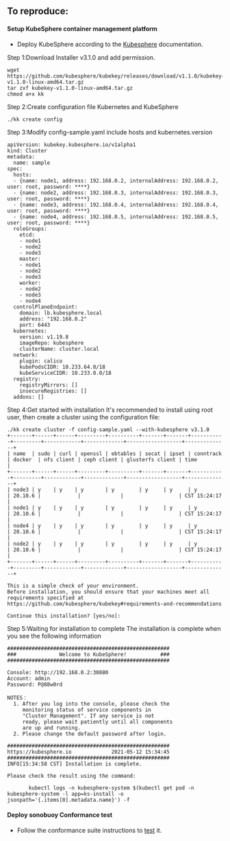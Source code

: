 ## To reproduce:
#### Setup KubeSphere container management platform
* Deploy KubeSphere according to the [Kubesphere](https://github.com/kubesphere/kubekey) documentation.

Step 1:Download Installer v3.1.0 and add permission.
```
wget https://github.com/kubesphere/kubekey/releases/download/v1.1.0/kubekey-v1.1.0-linux-amd64.tar.gz
tar zxf kubekey-v1.1.0-linux-amd64.tar.gz
chmod a+x kk
```

Step 2:Create configuration file Kubernetes and KubeSphere
```
./kk create config
```

Step 3:Modify config-sample.yaml include hosts and kubernetes.version
```
apiVersion: kubekey.kubesphere.io/v1alpha1
kind: Cluster
metadata:
  name: sample
spec:
  hosts:
  - {name: node1, address: 192.168.0.2, internalAddress: 192.168.0.2, user: root, password: ****}
  - {name: node2, address: 192.168.0.3, internalAddress: 192.168.0.3, user: root, password: ****}
  - {name: node3, address: 192.168.0.4, internalAddress: 192.168.0.4, user: root, password: ****}
  - {name: node4, address: 192.168.0.5, internalAddress: 192.168.0.5, user: root, password: ****}
  roleGroups:
    etcd:
    - node1
    - node2
    - node3
    master:
    - node1
    - node2
    - node3
    worker:
    - node2
    - node3
    - node4
  controlPlaneEndpoint:
    domain: lb.kubesphere.local
    address: "192.168.0.2"
    port: 6443
  kubernetes:
    version: v1.19.8
    imageRepo: kubesphere
    clusterName: cluster.local
  network:
    plugin: calico
    kubePodsCIDR: 10.233.64.0/18
    kubeServiceCIDR: 10.233.0.0/18
  registry:
    registryMirrors: []
    insecureRegistries: []
  addons: []
```

Step 4:Get started with installation
It's recommended to install using root user, then create a cluster using the configuration file:
```
./kk create cluster -f config-sample.yaml --with-kubesphere v3.1.0
+-------+------+------+---------+----------+-------+-------+-----------+---------+------------+-------------+------------------+--------------+
| name  | sudo | curl | openssl | ebtables | socat | ipset | conntrack | docker  | nfs client | ceph client | glusterfs client | time         |
+-------+------+------+---------+----------+-------+-------+-----------+---------+------------+-------------+------------------+--------------+
| node3 | y    | y    | y       | y        | y     | y     | y         | 20.10.6 |            |             |                  | CST 15:24:17 |
| node1 | y    | y    | y       | y        | y     | y     | y         | 20.10.6 |            |             |                  | CST 15:24:17 |
| node4 | y    | y    | y       | y        | y     | y     | y         | 20.10.6 |            |             |                  | CST 15:24:17 |
| node2 | y    | y    | y       | y        | y     | y     | y         | 20.10.6 |            |             |                  | CST 15:24:17 |
+-------+------+------+---------+----------+-------+-------+-----------+---------+------------+-------------+------------------+--------------+

This is a simple check of your environment.
Before installation, you should ensure that your machines meet all requirements specified at
https://github.com/kubesphere/kubekey#requirements-and-recommendations

Continue this installation? [yes/no]:
```

Step 5:Waiting for installation to complete
The installation is complete when you see the following information
```
#####################################################
###              Welcome to KubeSphere!           ###
#####################################################

Console: http://192.168.0.2:30880
Account: admin
Password: P@88w0rd

NOTES：
  1. After you log into the console, please check the
     monitoring status of service components in
     "Cluster Management". If any service is not
     ready, please wait patiently until all components 
     are up and running.
  2. Please change the default password after login.

#####################################################
https://kubesphere.io             2021-05-12 15:34:45
#####################################################
INFO[15:34:58 CST] Installation is complete.

Please check the result using the command:

       kubectl logs -n kubesphere-system $(kubectl get pod -n kubesphere-system -l app=ks-install -o jsonpath='{.items[0].metadata.name}') -f
```

#### Deploy sonobuoy Conformance test
* Follow the conformance suite instructions to [test](https://github.com/cncf/k8s-conformance/blob/master/instructions.md) it.